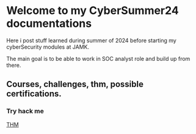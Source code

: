 # Welcome to my CyberSummer24 documentations

Here i post stuff learned during summer of 2024 before starting my cyberSecurity modules at JAMK.

The main goal is to be able to work in SOC analyst role and build up from there.

## Courses, challenges, thm, possible certifications.

### Try hack me

[THM](./THM/THM_doc.md)

###
